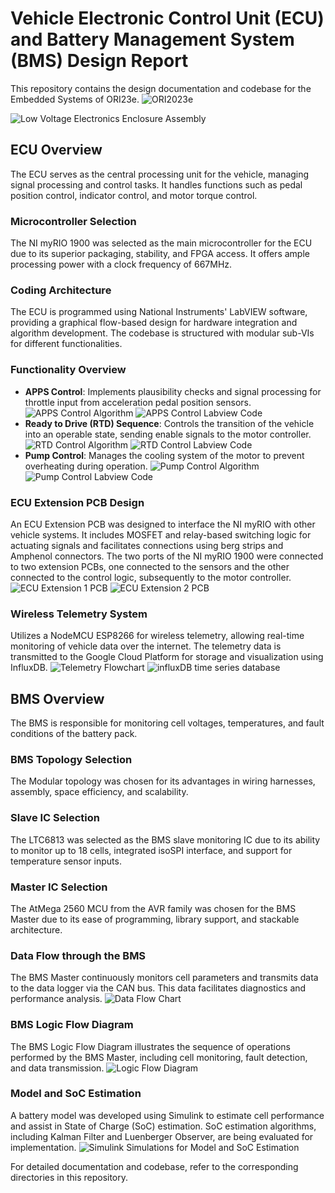 # Vehicle Electronic Control Unit (ECU) and Battery Management System (BMS) Design Report

This repository contains the design documentation and codebase for the Embedded Systems of ORI23e.
![ORI2023e](images/car.jpg)

![Low Voltage Electronics Enclosure Assembly](images/lvenc.jpg)

## ECU Overview

The ECU serves as the central processing unit for the vehicle, managing signal processing and control tasks. It handles functions such as pedal position control, indicator control, and motor torque control.


### Microcontroller Selection

The NI myRIO 1900 was selected as the main microcontroller for the ECU due to its superior packaging, stability, and FPGA access. It offers ample processing power with a clock frequency of 667MHz.

### Coding Architecture

The ECU is programmed using National Instruments' LabVIEW software, providing a graphical flow-based design for hardware integration and algorithm development. The codebase is structured with modular sub-VIs for different functionalities.

### Functionality Overview

- **APPS Control**: Implements plausibility checks and signal processing for throttle input from acceleration pedal position sensors.
![APPS Control Algorithm](images/apps1.jpg)
![APPS Control Labview Code](images/apps2.jpg)
- **Ready to Drive (RTD) Sequence**: Controls the transition of the vehicle into an operable state, sending enable signals to the motor controller.
![RTD Control Algorithm](images/rtd1.jpg)
![RTD Control Labview Code](images/rtd2.jpg)
- **Pump Control**: Manages the cooling system of the motor to prevent overheating during operation.
![Pump Control Algorithm](images/pump1.jpg)
![Pump Control Labview Code](images/pump2.jpg)

### ECU Extension PCB Design

An ECU Extension PCB was designed to interface the NI myRIO with other vehicle systems. It includes MOSFET and relay-based switching logic for actuating signals and facilitates connections using berg strips and Amphenol connectors. The two ports of the NI myRIO 1900 were connected to two extension PCBs, one connected to the sensors and the other connected to the control logic, subsequently to the motor controller.
![ECU Extension 1 PCB](images/ext2.jpg)
![ECU Extension 2 PCB](images/ext1.jpg)


### Wireless Telemetry System

Utilizes a NodeMCU ESP8266 for wireless telemetry, allowing real-time monitoring of vehicle data over the internet. The telemetry data is transmitted to the Google Cloud Platform for storage and visualization using InfluxDB.
![Telemetry Flowchart](images/telemetry1.jpg)
![influxDB time series database](images/telemetry2.jpg)

## BMS Overview

The BMS is responsible for monitoring cell voltages, temperatures, and fault conditions of the battery pack.

### BMS Topology Selection

The Modular topology was chosen for its advantages in wiring harnesses, assembly, space efficiency, and scalability.

### Slave IC Selection

The LTC6813 was selected as the BMS slave monitoring IC due to its ability to monitor up to 18 cells, integrated isoSPI interface, and support for temperature sensor inputs.

### Master IC Selection

The AtMega 2560 MCU from the AVR family was chosen for the BMS Master due to its ease of programming, library support, and stackable architecture.

### Data Flow through the BMS

The BMS Master continuously monitors cell parameters and transmits data to the data logger via the CAN bus. This data facilitates diagnostics and performance analysis.
![Data Flow Chart](images/BMS1.jpg)

### BMS Logic Flow Diagram

The BMS Logic Flow Diagram illustrates the sequence of operations performed by the BMS Master, including cell monitoring, fault detection, and data transmission.
![Logic Flow Diagram](images/bmslogic.jpg)

### Model and SoC Estimation

A battery model was developed using Simulink to estimate cell performance and assist in State of Charge (SoC) estimation. SoC estimation algorithms, including Kalman Filter and Luenberger Observer, are being evaluated for implementation.
![Simulink Simulations for Model and SoC Estimation](images/bmssoc.jpg)

For detailed documentation and codebase, refer to the corresponding directories in this repository.
